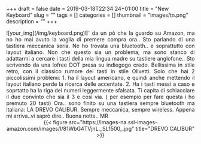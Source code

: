 +++
draft = false
date = 2019-03-18T22:34:24+01:00
title = "New Keyboard"
slug = ""
tags = []
categories = []
thumbnail = "images/tn.png"
description = ""
+++
<DIV  style="float:left;">![your_img](/img/keyboard.png)</DIV>
<DIV align="justify">
E' da un pò che la guardo su Amazon, ma no ho mai avuto la voglia di premere compra ora.. Sto parlando di una tastiera meccanica seria.
Ne ho trovata una bluetooth.. e soprattutto con layout italiano. Non che questo sia un problema, ma sono stanco di adattarmi a cercare i tasti della mia lingua madre su tastiere anglofone..
Sto scrivendo da una lofree DOT presa su indiegogo credo. Bellissima in stile retro, con il classico rumore dei tasti in stile Olivetti. Solo che hai 2 piccolissimi problemi: 1. ha il layout americano, e quindi anche mettendo il layout italiano perde la ricerca delle accentate. 2. Ha i tasti messi a caso e soprtatto ha la riga dei numeri leggermente sfalsata. Ti capita di schiacciare il due convinto che sia il 3 e così via. ( per esempio per fare questa ì ho premuto 20 tasti)
Ora.. sono finito su una tastiera sempre bluetooth ma italiana: LA DREVO CALIBUR. Sempre meccanica, sempre wireless.
Appena mi arriva..vi saprò dire..
Buona notte..
MR
<br>
<center>
{{< figure src="https://images-na.ssl-images-amazon.com/images/I/81WbG4TVjnL._SL1500_.jpg" title="DREVO CALIBUR" >}}
</center>
